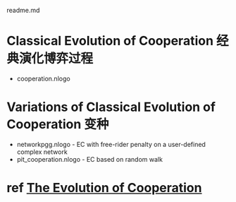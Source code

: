 readme.md


# Classical Evolution of Cooperation 经典演化博弈过程
+ cooperation.nlogo

# Variations of Classical Evolution of Cooperation 变种
+ networkpgg.nlogo - EC with free-rider penalty on a user-defined complex network
+ pit_cooperation.nlogo - EC based on random walk

# ref [The Evolution of Cooperation](https://github.com/jihegao/The-Evolution-of-Cooperation/blob/master/axelrod-cooperation.pdf)